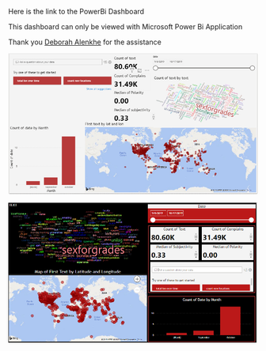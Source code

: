 Here is the link to the PowerBi Dashboard

This dashboard can only be viewed with Microsoft Power Bi Application

Thank you [Deborah Alenkhe](https://github.com/DEBBY-CODE) for the assistance

![First Dashboard](https://github.com/Emekaborisama/Sex4Grades/blob/master/Dashboard/sex4grades.PNG)

![Second Dashboard](https://github.com/Emekaborisama/Sex4Grades/blob/master/Dashboard/sex4grades2.PNG)
